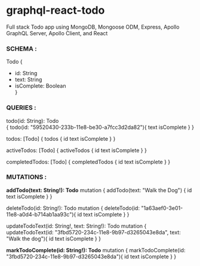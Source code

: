 # graphql-react-todo
Full stack Todo app using MongoDB, Mongoose ODM, Express, Apollo GraphQL Server, Apollo Client, and React

### SCHEMA : 

Todo {  
- id: String  
- text: String  
- isComplete: Boolean  
}  

### QUERIES : 

todo(id: String): Todo  
{
  todo(id: "59520430-233b-11e8-be30-a7fcc3d2da82"){
    text
    isComplete
  }
}

todos: [Todo]
{
  todos {
    id
    text
    isComplete
  }
}

activeTodos: [Todo]
{
  activeTodos {
    id
    text
    isComplete
  }
}

completedTodos: [Todo]
{
  completedTodos {
    id
    text
    isComplete
  }
}

### MUTATIONS :

**addTodo(text: String!): Todo**
mutation {
  addTodo(text: "Walk the Dog")
  {
    id
    text
    isComplete
  }
}

deleteTodo(id: String!): Todo
mutation {
  deleteTodo(id: "1a63aef0-3e01-11e8-a0d4-b714ab1aa93c"){
    id
    text
    isComplete
  }
}

updateTodoText(id: String!, text: String!): Todo
mutation {
  updateTodoText(id: "3fbd5720-234c-11e8-9b97-d3265043e8da", text: "Walk the dog"){
    id
    text
    isComplete
  }
}

**markTodoComplete(id: String!): Todo**
mutation {
  markTodoComplete(id: "3fbd5720-234c-11e8-9b97-d3265043e8da"){
    id
    text
    isComplete
  }
}

